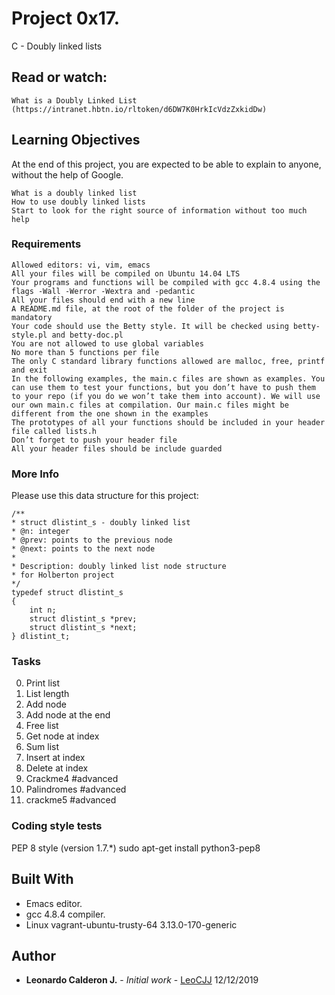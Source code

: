 # Project 0x17.

C - Doubly linked lists


## Read or watch:

    What is a Doubly Linked List (https://intranet.hbtn.io/rltoken/d6DW7K0HrkIcVdzZxkidDw)


## Learning Objectives

At the end of this project, you are expected to be able to explain to anyone, without the help of Google.
 
    What is a doubly linked list
    How to use doubly linked lists
    Start to look for the right source of information without too much help   


### Requirements

    Allowed editors: vi, vim, emacs
    All your files will be compiled on Ubuntu 14.04 LTS
    Your programs and functions will be compiled with gcc 4.8.4 using the flags -Wall -Werror -Wextra and -pedantic
    All your files should end with a new line
    A README.md file, at the root of the folder of the project is mandatory
    Your code should use the Betty style. It will be checked using betty-style.pl and betty-doc.pl
    You are not allowed to use global variables
    No more than 5 functions per file
    The only C standard library functions allowed are malloc, free, printf and exit
    In the following examples, the main.c files are shown as examples. You can use them to test your functions, but you don’t have to push them to your repo (if you do we won’t take them into account). We will use our own main.c files at compilation. Our main.c files might be different from the one shown in the examples
    The prototypes of all your functions should be included in your header file called lists.h
    Don’t forget to push your header file
    All your header files should be include guarded


### More Info

Please use this data structure for this project:

    /**
    * struct dlistint_s - doubly linked list
    * @n: integer
    * @prev: points to the previous node
    * @next: points to the next node
    *
    * Description: doubly linked list node structure
    * for Holberton project
    */
    typedef struct dlistint_s
    {
        int n;
        struct dlistint_s *prev;
        struct dlistint_s *next;
    } dlistint_t;


### Tasks

 0. Print list
 1. List length
 2. Add node
 3. Add node at the end
 4. Free list
 5. Get node at index
 6. Sum list
 7. Insert at index
 8. Delete at index
 9. Crackme4 #advanced 
 10. Palindromes #advanced 
 11. crackme5 #advanced 


### Coding style tests

PEP 8 style (version 1.7.*)
sudo apt-get install python3-pep8


## Built With

* Emacs editor.
* gcc 4.8.4 compiler.
* Linux vagrant-ubuntu-trusty-64 3.13.0-170-generic

## Author

* **Leonardo Calderon J.** - *Initial work* - [LeoCJJ](https://github.com/leocjj)
12/12/2019